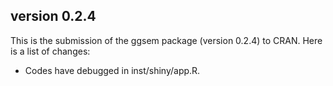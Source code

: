 ## version 0.2.4

This is the submission of the ggsem package (version 0.2.4) to CRAN. Here is a list of changes:

* Codes have debugged in inst/shiny/app.R.
